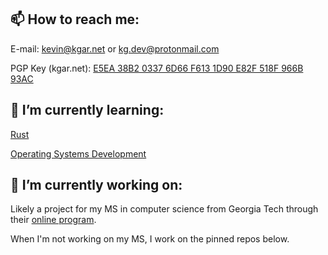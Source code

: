 ## 📫 How to reach me:

E-mail: kevin@kgar.net or kg.dev@protonmail.com

PGP Key (kgar.net): [E5EA 38B2 0337 6D66 F613 1D90 E82F 518F 966B 93AC](http://keys.gnupg.net/pks/lookup?search=0xE82F518F966B93AC&fingerprint=on&exact=on&op=get&options=mr)

## 🌱 I’m currently learning:

[Rust](https://www.rust-lang.org)

[Operating Systems Development](https://wiki.osdev.org)

## 🔭 I’m currently working on:

Likely a project for my MS in computer science from Georgia Tech through their [online program](https://omscs.gatech.edu).

When I'm not working on my MS, I work on the pinned repos below.
<!--
**KevDev13/KevDev13** is a ✨ _special_ ✨ repository because its `README.md` (this file) appears on your GitHub profile.

Here are some ideas to get you started:

- 👯 I’m looking to collaborate on ...
- 🤔 I’m looking for help with ...
- 💬 Ask me about ...
- 😄 Pronouns: ...
- ⚡ Fun fact: ...
-->
